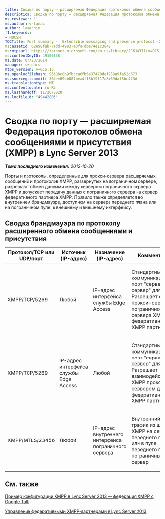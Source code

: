 ```yaml
---
title: Сводка по порту — расширяемая Федерация протоколов обмена сообщениями и присутствия (XMPP)
description: Сводка по порту — расширяемая Федерация протоколов обмена сообщениями и присутствия (XMPP).
ms.reviewer: ''
ms.author: v-lanac
author: lanachin
f1.keywords:
- NOCSH
TOCTitle: Port summary -  Extensible messaging and presence protocol (XMPP) federation
ms:assetid: 62e98fab-7add-4983-a3fa-dbe74e1c3849
ms:mtpsurl: https://technet.microsoft.com/en-us/library/JJ618371(v=OCS.15)
ms:contentKeyID: 49105658
ms.date: 07/23/2014
manager: serdars
mtps_version: v=OCS.15
ms.openlocfilehash: 9508bc8b9fbcca6fb6a37478def258a9fa52c373
ms.sourcegitcommit: 36fee89bb887bea4f18b19f17a8c69daf5bc423d
ms.translationtype: MT
ms.contentlocale: ru-RU
ms.lasthandoff: 11/26/2020
ms.locfileid: "49442805"
---
```

# <a name="port-summary---extensible-messaging-and-presence-protocol-xmpp-federation-in-lync-server-2013"></a>Сводка по порту — расширяемая Федерация протоколов обмена сообщениями и присутствия (XMPP) в Lync Server 2013

<div data-xmlns="http://www.w3.org/1999/xhtml">

<div class="topic" data-xmlns="http://www.w3.org/1999/xhtml" data-msxsl="urn:schemas-microsoft-com:xslt" data-cs="https://msdn.microsoft.com/">

<div data-asp="https://msdn2.microsoft.com/asp">



</div>

<div id="mainSection">

<div id="mainBody">

<span> </span>

_**Тема последнего изменения:** 2012-10-20_

Порты и протоколы, определенные для прокси-сервера расширяемых сообщений и протоколов XMPP, развернутых на пограничном сервере, разрешают обмен данными между сервером пограничного сервера XMPP и допускает передачу данных с пограничного сервера на сервер федеративного партнера XMPP. Правило также определяется во внутреннем брандмауэре, доступном на сервере переднего плана или на пограничном пуле, к внешнему и внешнему интерфейсу.

<div>

## <a name="firewall-summary-for-extensible-messaging-and-presence-protocol"></a>Сводка брандмауэра по протоколу расширенного обмена сообщениями и присутствия


<table>
<colgroup>
<col style="width: 25%" />
<col style="width: 25%" />
<col style="width: 25%" />
<col style="width: 25%" />
</colgroup>
<thead>
<tr class="header">
<th>Протокол/TCP или UDP/порт</th>
<th>Источник (IP-адрес)</th>
<th>Назначение (IP-адрес)</th>
<th>Комментарии</th>
</tr>
</thead>
<tbody>
<tr class="odd">
<td><p>XMPP/TCP/5269</p></td>
<td><p>Любой</p></td>
<td><p>IP-адрес интерфейса службы Edge Access</p></td>
<td><p>Стандартный коммуникационный порт "сервер-сервер" для XMPP. Разрешает связь с прокси-сервером пограничного сервера XMPP от федеративных XMPP партнеров</p></td>
</tr>
<tr class="even">
<td><p>XMPP/TCP/5269</p></td>
<td><p>IP-адрес интерфейса службы Edge Access</p></td>
<td><p>Любой</p></td>
<td><p>Стандартный коммуникационный порт "сервер-сервер" для XMPP. Разрешает взаимодействие с XMPP прокси-сервером для федеративных XMPP партнеров</p></td>
</tr>
<tr class="odd">
<td><p>XMPP/MTLS/23456</p></td>
<td><p>Любой</p></td>
<td><p>IP-адрес внутреннего интерфейса пограничного сервера</p></td>
<td><p>Внутренний XMPP трафик из шлюза XMPP на сервере переднего плана или в пуле переднего плана на пограничный сервер</p></td>
</tr>
</tbody>
</table>


</div>

<div>

## <a name="see-also"></a>См. также


[Пример конфигурации XMPP в Lync Server 2013 — федерация XMPP с Google Talk](lync-server-2013-example-xmpp-configuration-–-xmpp-federation-with-google-talk.md)  


[Управление федеративными XMPP-партнерами в Lync Server 2013](lync-server-2013-manage-xmpp-federated-partners-for-your-organization.md)  
  

</div>

</div>

<span> </span>

</div>

</div>

</div>

